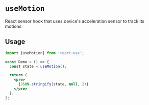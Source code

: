 # `useMotion`

React sensor hook that uses device's acceleration sensor to track its motions.


## Usage

```jsx
import {useMotion} from 'react-use';

const Demo = () => {
  const state = useMotion();

  return (
    <pre>
      {JSON.stringify(state, null, 2)}
    </pre>
  );
};
```
